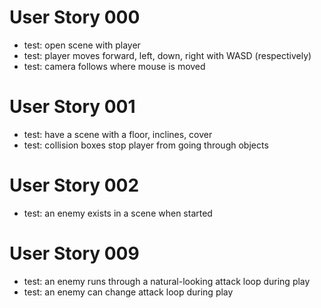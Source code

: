 # User Story 000
- test: open scene with player
- test: player moves forward, left, down, right with WASD (respectively)
- test: camera follows where mouse is moved

# User Story 001
- test: have a scene with a floor, inclines, cover
- test: collision boxes stop player from going through objects

# User Story 002
- test: an enemy exists in a scene when started

# User Story 009
- test: an enemy runs through a natural-looking attack loop during play 
- test: an enemy can change attack loop during play


